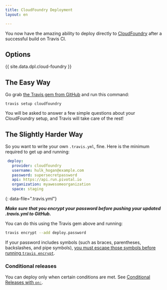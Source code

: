 ```yaml
---
title: CloudFoundry Deployment
layout: en

---
```


You now have the amazing ability to deploy directly to [CloudFoundry](https://run.pivotal.io/) after a successful build on Travis CI.

<aside markdown="block" class="ataglance">

## Options

{{ site.data.dpl.cloud-foundry }}

</aside>

## The Easy Way

Go grab [the Travis gem from GitHub](https://github.com/travis-ci/travis.rb) and run this command:

`travis setup cloudfoundry`

You will be asked to answer a few simple questions about your CloudFoundry setup, and Travis will take care of the rest!

## The Slightly Harder Way

So you want to write your own `.travis.yml`, fine.  Here is the minimum required to get up and running:

```yaml
 deploy:
   provider: cloudfoundry
   username: hulk_hogan@example.com
   password: supersecretpassword
   api: https://api.run.pivotal.io
   organization: myawesomeorganization
   space: staging
```
{: data-file=".travis.yml"}

***Make sure that you encrypt your password before pushing your updated .travis.yml to GitHub.***

You can do this using the Travis gem above and running:

```bash
travis encrypt --add deploy.password
```

If your password includes symbols (such as braces, parentheses, backslashes, and pipe symbols), [you must escape those symbols before running `travis encrypt`](/user/encryption-keys/#Note-on-escaping-certain-symbols).

### Conditional releases

You can deploy only when certain conditions are met.
See [Conditional Releases with `on:`](/user/deployment#Conditional-Releases-with-on%3A).
